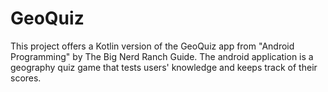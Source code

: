 GeoQuiz
===============================================================================================================
This project offers a Kotlin version of the GeoQuiz app from "Android Programming" by The Big Nerd Ranch Guide. 
The android application is a geography quiz game that tests users' knowledge and keeps track of their scores.